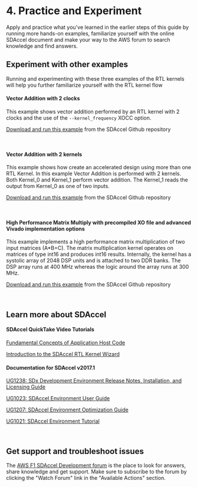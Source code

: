 # 4. Practice and Experiment

Apply and practice what you've learned in the earlier steps of this guide by running more hands-on examples, familiarize yourself with the online SDAccel document and make your way to the AWS forum to search knowledge and find answers.

## Experiment with other examples

Running and experimenting with these three examples of the RTL kernels will help you further familiarize yourself with the RTL kernel flow

#### Vector Addition with 2 clocks
This example shows vector addition performed by an RTL kernel with 2 clocks and the use of the ```--kernel_frequency``` XOCC option.

[Download and run this example](https://github.com/Xilinx/SDAccel_Examples/tree/925491d13b179f5ea305cd66cab1a4b8c3d36c5c/getting_started/rtl_kernel/rtl_vadd_2clks) from the SDAccel Github repository

<br>

#### Vector Addition with 2 kernels
This example shows how create an accelerated design using more than one RTL Kernel. In this example Vector Addition is performed with 2 kernels. Both Kernel_0 and Kernel_1 perform vector addition. The Kernel_1 reads the output from Kernel_0 as one of two inputs.

[Download and run this example](https://github.com/Xilinx/SDAccel_Examples/tree/925491d13b179f5ea305cd66cab1a4b8c3d36c5c/getting_started/rtl_kernel/rtl_vadd_2kernels) from the SDAccel Github repository

<br>

#### High Performance Matrix Multiply with precompiled XO file and advanced Vivado implementation options
This example implements a high performance matrix multiplication of two input matrices (A*B=C). The matrix multiplication kernel operates on matrices of type int16 and produces int16 results. Internally, the kernel has a systolic array of 2048 DSP units and is attached to two DDR banks. The DSP array runs at 400 MHz whereas the logic around the array runs at 300 MHz.

[Download and run this example](https://github.com/Xilinx/SDAccel_Examples/tree/925491d13b179f5ea305cd66cab1a4b8c3d36c5c/acceleration/gemm) from the SDAccel Github repository

<br>

## Learn more about SDAccel
#### SDAccel QuickTake Video Tutorials
[Fundamental Concepts of Application Host Code](https://www.xilinx.com/video/hardware/concepts-of-application-host-code.html)

[Introduction to the SDAccel RTL Kernel Wizard](https://www.xilinx.com/video/software/intro-sdaccel-rtl-kernel-wizard.html)

#### Documentation for SDAccel v2017.1 
[UG1238: SDx Development Environment Release Notes, Installation, and Licensing Guide](https://www.xilinx.com/support/documentation/sw_manuals/xilinx2017_1/ug1238-sdx-rnil.pdf)

[UG1023: SDAccel Environment User Guide](https://www.xilinx.com/support/documentation/sw_manuals/xilinx2017_1/ug1023-sdaccel-user-guide.pdf)

[UG1207: SDAccel Environment Optimization Guide](https://www.xilinx.com/support/documentation/sw_manuals/xilinx2017_1/ug1207-sdaccel-optimization-guide.pdf)

[UG1021: SDAccel Environment Tutorial](https://www.xilinx.com/support/documentation/sw_manuals/xilinx2017_1/ug1021-sdaccel-intro-tutorial.pdf)

<br>

## Get support and troubleshoot issues
The [AWS F1 SDAccel Development forum](https://forums.aws.amazon.com/forum.jspa?forumID=257) is the place to look for answers, share knowledge and get support. Make sure to subscribe to the forum by clicking the "Watch Forum" link in the "Available Actions" section.
